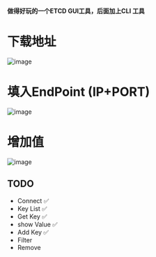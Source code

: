 **做得好玩的一个ETCD GUI工具，后面加上CLI 工具**

# 下载地址
![image](https://github.com/xuejiazhi/etcdii/assets/16795993/cd871869-42a9-4a00-93be-257789c46fe0)

# 填入EndPoint (IP+PORT)
![image](https://github.com/xuejiazhi/etcdii/assets/16795993/a9e3d786-dbcd-45ec-9330-bad25107465a)

# 增加值
![image](https://github.com/xuejiazhi/etcdii/assets/16795993/a34ad3d8-314c-4c3b-bd3e-379afcdc9159)


## TODO
-  Connect ✅
-  Key List ✅
-  Get Key ✅
-  show Value ✅
-  Add Key ✅
-  Filter
-  Remove

